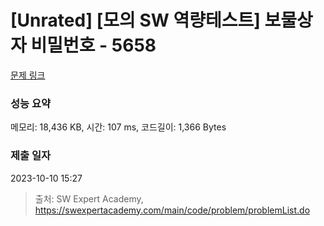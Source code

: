 # [Unrated] [모의 SW 역량테스트] 보물상자 비밀번호 - 5658 

[문제 링크](https://swexpertacademy.com/main/code/problem/problemDetail.do?contestProbId=AWXRUN9KfZ8DFAUo) 

### 성능 요약

메모리: 18,436 KB, 시간: 107 ms, 코드길이: 1,366 Bytes

### 제출 일자

2023-10-10 15:27



> 출처: SW Expert Academy, https://swexpertacademy.com/main/code/problem/problemList.do